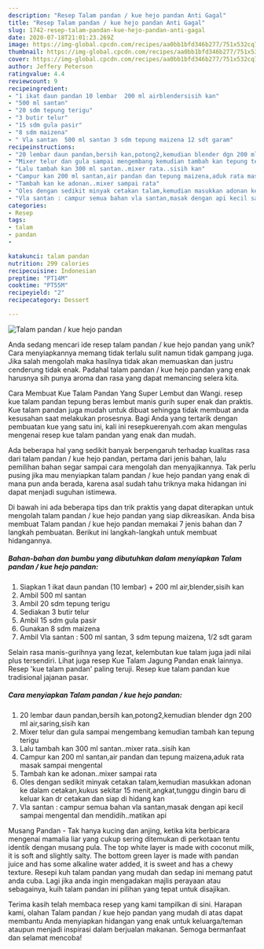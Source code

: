 ```yaml
---
description: "Resep Talam pandan / kue hejo pandan Anti Gagal"
title: "Resep Talam pandan / kue hejo pandan Anti Gagal"
slug: 1742-resep-talam-pandan-kue-hejo-pandan-anti-gagal
date: 2020-07-18T21:01:23.269Z
image: https://img-global.cpcdn.com/recipes/aa0bb1bfd346b277/751x532cq70/talam-pandan-kue-hejo-pandan-foto-resep-utama.jpg
thumbnail: https://img-global.cpcdn.com/recipes/aa0bb1bfd346b277/751x532cq70/talam-pandan-kue-hejo-pandan-foto-resep-utama.jpg
cover: https://img-global.cpcdn.com/recipes/aa0bb1bfd346b277/751x532cq70/talam-pandan-kue-hejo-pandan-foto-resep-utama.jpg
author: Jeffery Peterson
ratingvalue: 4.4
reviewcount: 9
recipeingredient:
- "1 ikat daun pandan 10 lembar  200 ml airblendersisih kan"
- "500 ml santan"
- "20 sdm tepung terigu"
- "3 butir telur"
- "15 sdm gula pasir"
- "8 sdm maizena"
- " Vla santan  500 ml santan 3 sdm tepung maizena 12 sdt garam"
recipeinstructions:
- "20 lembar daun pandan,bersih kan,potong2,kemudian blender dgn 200 ml air,saring,sisih kan"
- "Mixer telur dan gula sampai mengembang kemudian tambah kan tepung terigu"
- "Lalu tambah kan 300 ml santan..mixer rata..sisih kan"
- "Campur kan 200 ml santan,air pandan dan tepung maizena,aduk rata masak sampai mengental"
- "Tambah kan ke adonan..mixer sampai rata"
- "Oles dengan sedikit minyak cetakan talam,kemudian masukkan adonan ke dalam cetakan,kukus sekitar 15 menit,angkat,tunggu dingin baru di keluar kan dr cetakan dan siap di hidang kan"
- "Vla santan : campur semua bahan vla santan,masak dengan api kecil sampai mengental dan mendidih..matikan api"
categories:
- Resep
tags:
- talam
- pandan
- 

katakunci: talam pandan  
nutrition: 299 calories
recipecuisine: Indonesian
preptime: "PT14M"
cooktime: "PT55M"
recipeyield: "2"
recipecategory: Dessert

---
```



![Talam pandan / kue hejo pandan](https://img-global.cpcdn.com/recipes/aa0bb1bfd346b277/751x532cq70/talam-pandan-kue-hejo-pandan-foto-resep-utama.jpg)

Anda sedang mencari ide resep talam pandan / kue hejo pandan yang unik? Cara menyiapkannya memang tidak terlalu sulit namun tidak gampang juga. Jika salah mengolah maka hasilnya tidak akan memuaskan dan justru cenderung tidak enak. Padahal talam pandan / kue hejo pandan yang enak harusnya sih punya aroma dan rasa yang dapat memancing selera kita.

Cara Membuat Kue Talam Pandan Yang Super Lembut dan Wangi. resep kue talam pandan tepung beras lembut manis gurih super enak dan praktis. Kue talam pandan juga mudah untuk dibuat sehingga tidak membuat anda kesusahan saat melakukan prosesnya. Bagi Anda yang tertarik dengan pembuatan kue yang satu ini, kali ini resepkuerenyah.com akan mengulas mengenai resep kue talam pandan yang enak dan mudah.

Ada beberapa hal yang sedikit banyak berpengaruh terhadap kualitas rasa dari talam pandan / kue hejo pandan, pertama dari jenis bahan, lalu pemilihan bahan segar sampai cara mengolah dan menyajikannya. Tak perlu pusing jika mau menyiapkan talam pandan / kue hejo pandan yang enak di mana pun anda berada, karena asal sudah tahu triknya maka hidangan ini dapat menjadi suguhan istimewa.


Di bawah ini ada beberapa tips dan trik praktis yang dapat diterapkan untuk mengolah talam pandan / kue hejo pandan yang siap dikreasikan. Anda bisa membuat Talam pandan / kue hejo pandan memakai 7 jenis bahan dan 7 langkah pembuatan. Berikut ini langkah-langkah untuk membuat hidangannya.

<!--inarticleads1-->

##### Bahan-bahan dan bumbu yang dibutuhkan dalam menyiapkan Talam pandan / kue hejo pandan:

1. Siapkan 1 ikat daun pandan (10 lembar) + 200 ml air,blender,sisih kan
1. Ambil 500 ml santan
1. Ambil 20 sdm tepung terigu
1. Sediakan 3 butir telur
1. Ambil 15 sdm gula pasir
1. Gunakan 8 sdm maizena
1. Ambil  Vla santan : 500 ml santan, 3 sdm tepung maizena, 1/2 sdt garam


Selain rasa manis-gurihnya yang lezat, kelembutan kue talam juga jadi nilai plus tersendiri. Lihat juga resep Kue Talam Jagung Pandan enak lainnya. Resep &#39;kue talam pandan&#39; paling teruji. Resep kue talam pandan kue tradisional jajanan pasar. 

<!--inarticleads2-->

##### Cara menyiapkan Talam pandan / kue hejo pandan:

1. 20 lembar daun pandan,bersih kan,potong2,kemudian blender dgn 200 ml air,saring,sisih kan
1. Mixer telur dan gula sampai mengembang kemudian tambah kan tepung terigu
1. Lalu tambah kan 300 ml santan..mixer rata..sisih kan
1. Campur kan 200 ml santan,air pandan dan tepung maizena,aduk rata masak sampai mengental
1. Tambah kan ke adonan..mixer sampai rata
1. Oles dengan sedikit minyak cetakan talam,kemudian masukkan adonan ke dalam cetakan,kukus sekitar 15 menit,angkat,tunggu dingin baru di keluar kan dr cetakan dan siap di hidang kan
1. Vla santan : campur semua bahan vla santan,masak dengan api kecil sampai mengental dan mendidih..matikan api


Musang Pandan - Tak hanya kucing dan anjing, ketika kita berbicara mengenai mamalia liar yang cukup sering ditemukan di perkotaan tentu identik dengan musang pula. The top white layer is made with coconut milk, it is soft and slightly salty. The bottom green layer is made with pandan juice and has some alkaline water added, it is sweet and has a chewy texture. Resepi kuh talam pandan yang mudah dan sedap ini memang patut anda cuba. Lagi jika anda ingin mengadakan majlis perayaan atau sebagainya, kuih talam pandan ini pilihan yang tepat untuk disajikan. 

Terima kasih telah membaca resep yang kami tampilkan di sini. Harapan kami, olahan Talam pandan / kue hejo pandan yang mudah di atas dapat membantu Anda menyiapkan hidangan yang enak untuk keluarga/teman ataupun menjadi inspirasi dalam berjualan makanan. Semoga bermanfaat dan selamat mencoba!
